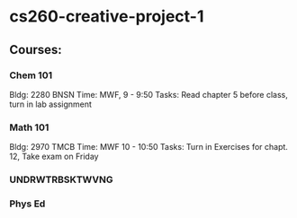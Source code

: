 # cs260-creative-project-1

## Courses:
### Chem 101
Bldg: 2280 BNSN
Time: MWF, 9 - 9:50
Tasks: Read chapter 5 before class, turn in lab assignment
### Math 101
Bldg: 2970 TMCB
Time: MWF 10 - 10:50
Tasks: Turn in Exercises for chapt. 12, Take exam on Friday
### UNDRWTRBSKTWVNG

### Phys Ed